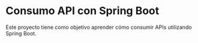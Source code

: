 # Consumo API con Spring Boot
 Este proyecto tiene como objetivo aprender cómo consumir APIs utilizando Spring Boot. 
